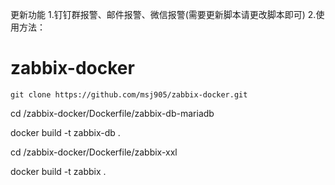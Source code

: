 更新功能
1.钉钉群报警、邮件报警、微信报警(需要更新脚本请更改脚本即可)
2.使用方法：
# zabbix-docker
    git clone https://github.com/msj905/zabbix-docker.git
	
   cd /zabbix-docker/Dockerfile/zabbix-db-mariadb
   
   docker build -t zabbix-db .
   
  cd /zabbix-docker/Dockerfile/zabbix-xxl
  
  docker build -t zabbix .

